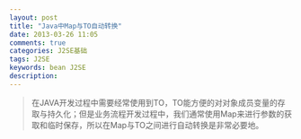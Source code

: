 ```yaml
---
layout: post
title: "Java中Map与TO自动转换"
date: 2013-03-26 11:05
comments: true
categories: J2SE基础
tags: J2SE
keywords: bean J2SE 
description: 
---
```

>在JAVA开发过程中需要经常使用到TO，TO能方便的对对象成员变量的存取与持久化；但是业务流程开发过程中，我们通常使用Map来进行参数的获取和临时保存，所以在Map与TO之间进行自动转换是非常必要地。
